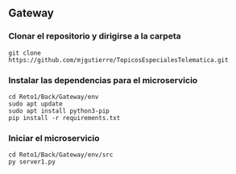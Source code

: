 ## Gateway

### Clonar el repositorio y dirigirse a la carpeta

    git clone https://github.com/mjgutierre/TopicosEspecialesTelematica.git
    
### Instalar las dependencias para el microservicio
    cd Reto1/Back/Gateway/env 
    sudo apt update
    sudo apt install python3-pip
    pip install -r requirements.txt
    
### Iniciar el microservicio

    cd Reto1/Back/Gateway/env/src
    py server1.py

